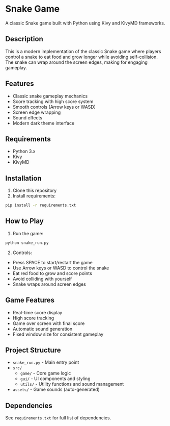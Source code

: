 # Snake Game

A classic Snake game built with Python using Kivy and KivyMD frameworks.

## Description

This is a modern implementation of the classic Snake game where players control a snake to eat food and grow longer while avoiding self-collision. The snake can wrap around the screen edges, making for engaging gameplay.

## Features

- Classic snake gameplay mechanics
- Score tracking with high score system
- Smooth controls (Arrow keys or WASD)
- Screen edge wrapping
- Sound effects
- Modern dark theme interface

## Requirements

- Python 3.x
- Kivy
- KivyMD

## Installation

1. Clone this repository
2. Install requirements:
```bash
pip install -r requirements.txt
```

## How to Play

1. Run the game:
```bash
python snake_run.py
```

2. Controls:
- Press SPACE to start/restart the game
- Use Arrow keys or WASD to control the snake
- Eat red food to grow and score points
- Avoid colliding with yourself
- Snake wraps around screen edges

## Game Features

- Real-time score display
- High score tracking
- Game over screen with final score
- Automatic sound generation
- Fixed window size for consistent gameplay

## Project Structure

- `snake_run.py` - Main entry point
- `src/`
  - `game/` - Core game logic
  - `gui/` - UI components and styling
  - `utils/` - Utility functions and sound management
- `assets/` - Game sounds (auto-generated)

## Dependencies

See `requirements.txt` for full list of dependencies.


